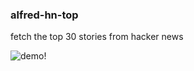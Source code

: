 ### alfred-hn-top

fetch the top 30 stories from hacker news

![demo!](https://i.imgur.com/FhzB5XH.gif)



